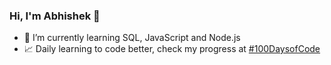 ### Hi, I'm Abhishek 👋

- 🌱 I’m currently learning SQL, JavaScript and Node.js
- 📈 Daily learning to code better, check my progress at [#100DaysofCode](https://github.com/incogGod/100-days-of-code)
<!--
- 🌐 Working on my portfolio website and blog at [DataSafari.](https://datasafari.in)
- 📫 Feel free to connect with me on my other [online profiles.](https://linktr.ee/akpmpr) 
-->
